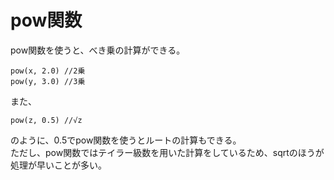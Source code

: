 # pow関数

pow関数を使うと、べき乗の計算ができる。

```
pow(x, 2.0) //2乗
pow(y, 3.0) //3乗
```


また、  

```
pow(z, 0.5) //√z
```

のように、0.5でpow関数を使うとルートの計算もできる。  
ただし、pow関数ではテイラー級数を用いた計算をしているため、sqrtのほうが処理が早いことが多い。
